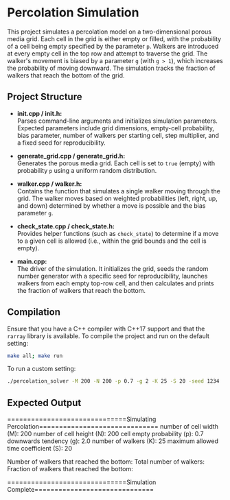 # Percolation Simulation

This project simulates a percolation model on a two-dimensional porous media grid. Each cell in the grid is either empty or filled, with the probability of a cell being empty specified by the parameter `p`. Walkers are introduced at every empty cell in the top row and attempt to traverse the grid. The walker's movement is biased by a parameter `g` (with `g > 1`), which increases the probability of moving downward. The simulation tracks the fraction of walkers that reach the bottom of the grid.

## Project Structure

- **init.cpp / init.h:**  
  Parses command-line arguments and initializes simulation parameters. Expected parameters include grid dimensions, empty-cell probability, bias parameter, number of walkers per starting cell, step multiplier, and a fixed seed for reproducibility.

- **generate_grid.cpp / generate_grid.h:**  
  Generates the porous media grid. Each cell is set to `true` (empty) with probability `p` using a uniform random distribution.

- **walker.cpp / walker.h:**  
  Contains the function that simulates a single walker moving through the grid. The walker moves based on weighted probabilities (left, right, up, and down) determined by whether a move is possible and the bias parameter `g`.

- **check_state.cpp / check_state.h:**  
  Provides helper functions (such as `check_state`) to determine if a move to a given cell is allowed (i.e., within the grid bounds and the cell is empty).

- **main.cpp:**  
  The driver of the simulation. It initializes the grid, seeds the random number generator with a specific seed for reproducibility, launches walkers from each empty top-row cell, and then calculates and prints the fraction of walkers that reach the bottom.

## Compilation

Ensure that you have a C++ compiler with C++17 support and that the `rarray` library is available. To compile the project and run on the default setting:

```bash
make all; make run
```

To run a custom setting:

```bash
./percolation_solver -M 200 -N 200 -p 0.7 -g 2 -K 25 -S 20 -seed 1234
```

## Expected Output
==============================Simulating Percolation==============================
  number of cell width (M): 200
  number of cell height (N): 200
  cell empty probability (p): 0.7
  downwards tendency (g): 2.0
  number of walkers (K): 25
  maximum allowed time coefficient (S): 20

Number of walkers that reached the bottom: <number>
Total number of walkers: <number>
Fraction of walkers that reached the bottom: <fraction>

==============================Simulation Complete==============================

